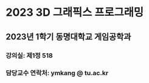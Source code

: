 # 2023 3D 그래픽스 프로그래밍
## 2023년 1학기 동명대학교 게임공학과 

### 강의실: 제1정 518
### 담당교수 연락처: ymkang @ tu.ac.kr



